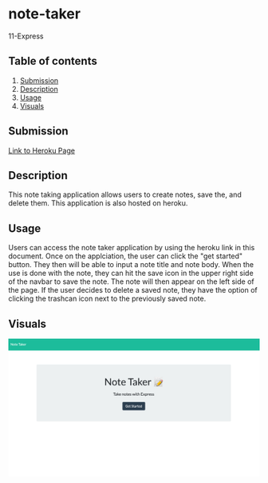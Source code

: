 # note-taker
11-Express

  ## Table of contents
  1. [Submission](#submission)
  2. [Description](#description)
  3. [Usage](#usage)
  4. [Visuals](#visuals)

  ## Submission
  [Link to Heroku Page](https://rocky-temple-71623.herokuapp.com/ "Heroku App")

  ## Description
  This note taking application allows users to create notes, save the, and delete them. This application is also hosted on heroku. 
 
  ## Usage
  Users can access the note taker application by using the heroku link in this document. Once on the applciation, the user can click the "get started" button. They then will be able to input a note title and note body. When the use is done with the note, they can hit the save icon in the upper right side of the navbar to save the note. The note will then appear on the left side of the page. If the user decides to delete a saved note, they have the option of clicking the trashcan icon next to the previously saved note. 

  ## Visuals

 ![Alt text](./Note-Taker%20main.png)